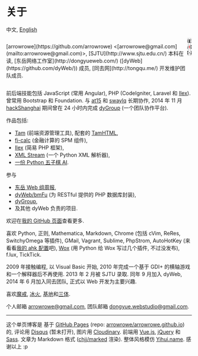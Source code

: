 关于
===

中文, [English](#!/about)

<div style="display:flex;justify-content:space-between">
  <p>[arrowrowe](https://github.com/arrowrowe) &lt;[arrowrowe@gmail.com](mailto:arrowrowe@gmail.com)&gt;, [SJTU](http://www.sjtu.edu.cn/) 本科在读, [东岳网络工作室](http://dongyueweb.com/) ([dyWeb](https://github.com/dyWeb/)) 成员, [同去网](http://tongqu.me/) 开发维护团队成员.</p>
  <a href="https://github.com/arrowrowe">
    <img src="logo.png" style="width:48px;height:48px;">
  </a>
</div>

前后端技能包括
  JavaScript (常用 Angular),
  PHP (CodeIgniter, Laravel 和 [Ilex](https://github.com/arrowrowe/ilex)).
曾常用 Bootstrap 和 Foundation.
与 [at15](https://github.com/at15) 和 [swaylq](https://github.com/swaylq) 长期协作, 2014 年 11 月 [hackShanghai](http://www.hackshanghai.com/) 期间曾在 24 小时内完成 [dyGroup](https://gitcafe.com/arrowrowe/dyGroup) (一个团队协作平台).

作品包括:
- [Tam](https://github.com/arrowrowe/tam) (前端资源管理工具), 配套的 [TamHTML](https://github.com/arrowrowe/tam-html),
- [fi-calc](https://github.com/arrowrowe/fi-calc) (金融计算的 SPM 组件),
- [Ilex](https://github.com/arrowrowe/ilex) (简易 PHP 框架),
- [XML Stream](https://github.com/arrowrowe/xml_stream) (一个 Python XML 解析器),
- [一份 Python 五子棋 AI](https://github.com/arrowrowe/gomoku).

参与
- [东岳 Web 组周报](https://github.com/dyweb/web-stuff/tree/master/weekly/),
- [dyWeb/bmFu](https://github.com/dyWeb/bmFu) (为 RESTful 提供的 PHP 数据库封装),
- [dyGroup](https://gitcafe.com/arrowrowe/dyGroup),
- 及其他 dyWeb 负责的项目.

欢迎在[我的 GitHub 页面](https://github.com/arrowrowe)查看更多.

喜欢
  Python,
  正则,
  Mathematica,
  Markdown,
  Chrome (包括
    cVim,
    ReRes,
    SwitchyOmega
    等插件),
  GMail,
  Vagrant,
  Sublime,
  PhpStrom,
  AutoHotKey (来看看[我的 ahk 配置](https://gist.github.com/arrowrowe/ecf73aa95654d1d213e4)吧),
  [Wox](https://github.com/qianlifeng/Wox) (用 Python 给 Wox 写过几个插件, 不过没发布),
  f.lux,
  TickTick.

2009 年接触编程,
  以 Visual Basic 开始,
  2010 年完成一个基于 GDI+ 的横轴游戏和一个解释器后不再使用.
2013 年 2 月被 SJTU 录取.
  同年 9 月加入 dyWeb,
  2014 年 6 月加入同去团队, 正式以 Web 开发为主要兴趣.

喜欢[魔戒](http://zh.wikipedia.org/wiki/%E9%AD%94%E6%88%92), [冰火](http://zh.wikipedia.org/wiki/%E5%86%B0%E8%88%87%E7%81%AB%E4%B9%8B%E6%AD%8C), [基地][1]和[三体][2].

个人邮箱 [arrowrowe@gmail.com](mailto:arrowrowe@gmail.com), 团队邮箱 [dongyue.webstudio@gmail.com](mailto:dongyue.webstudio@gmail.com).

---

这个单页博客是
  基于 [GitHub Pages](https://pages.github.com/) (repo: [arrowrowe/arrowrowe.github.io](https://github.com/arrowrowe/arrowrowe.github.io)) 的,
  评论用 [Disqus](https://disqus.com/) (暂未打开),
  图片用 [Cloudinary](https://cloudinary.com/).
  前端用
    [Vue.js](http://vuejs.org/),
    [jQuery](https://github.com/jquery/jquery)
    和 [Sass](http://sass-lang.com/).
  文章为 Markdown 格式 ([chjj/marked](https://github.com/chjj/marked) 渲染).
  整体风格模仿 [Yihui.name](http://yihui.name/).
感谢以上 :p

[1]: http://zh.wikipedia.org/wiki/%E5%9F%BA%E5%9C%B0_(%E5%B0%8F%E8%AA%AA)
[2]: http://zh.wikipedia.org/wiki/%E4%B8%89%E4%BD%93_(%E5%B0%8F%E8%AF%B4)
